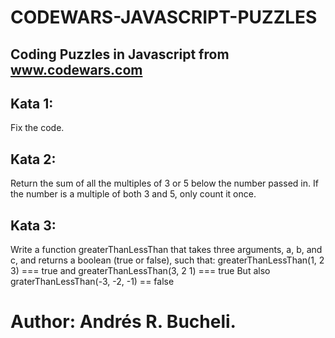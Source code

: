 # CODEWARS-JAVASCRIPT-PUZZLES 

## Coding Puzzles in Javascript from www.codewars.com

## Kata 1:
Fix the code.

## Kata 2:
Return the sum of all the multiples of 3 or 5 below the number passed in. If the number is a multiple of both 3 and 5, only count it once.

## Kata 3:
Write a function greaterThanLessThan that takes three arguments, a, b, and c, and returns a boolean (true or false), such that:
greaterThanLessThan(1, 2 3) === true
and
greaterThanLessThan(3, 2 1) === true
But also
graterThanLessThan(-3, -2, -1) == false

# Author: Andrés R. Bucheli.
